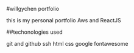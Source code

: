 #willgychen portfolio

this is my personal portfolio Aws and ReactJS


##techonologies used

git and github
ssh
html
css
google fontawesome
